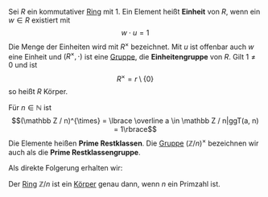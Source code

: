 Sei $R$ ein kommutativer [Ring](Ring.md) mit $1$. Ein Element heißt __Einheit__ von $R$, wenn ein $w\in R$ existiert mit
$$w \cdot u = 1$$
Die Menge der Einheiten wird mit $R^{\times}$ bezeichnet. Mit $u$ ist offenbar auch $w$ eine Einheit und $(R^{\times}, \cdot )$ ist eine [Gruppe](Gruppe.md), die __Einheitengruppe__ von $R$.
Gilt $1\not = 0$ und ist
$$R^{\times} = r\setminus\lbrace 0 \rbrace$$
so heißt $R$ Körper.


Für $n\in\mathbb N$ ist 
$$(\mathbb Z / n)^{\times} = \lbrace \overline a \in \mathbb Z / n|ggT(a, n) = 1\rbrace$$
Die Elemente heißen __Prime Restklassen__. Die [Gruppe](Gruppe.md) $(\mathbb Z/n)^{\times}$ bezeichnen wir auch als die __Prime Restklassengruppe__.

Als direkte Folgerung erhalten wir:

Der [Ring](Ring.md) $\mathbb Z/n$ ist ein [Körper](Körper.md) genau dann, wenn $n$ ein Primzahl ist.


